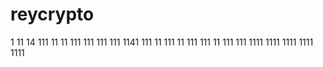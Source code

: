 # reycrypto
1
11
14
111
11
11
111
111
111
111
1141
111
11
111
11
111
111
11
111
111
1111
1111
1111
1111
1111

